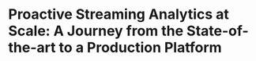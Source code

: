 # Proactive Streaming Analytics at Scale: A Journey from the State-of-the-art to a Production Platform